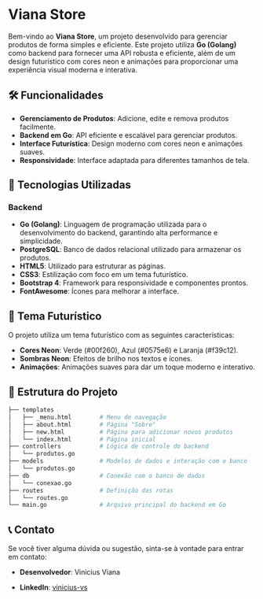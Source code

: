 # Viana Store

Bem-vindo ao **Viana Store**, um projeto desenvolvido para gerenciar produtos de forma simples e eficiente. Este projeto utiliza **Go (Golang)** como backend para fornecer uma API robusta e eficiente, além de um design futurístico com cores neon e animações para proporcionar uma experiência visual moderna e interativa.

## 🛠️ Funcionalidades

- **Gerenciamento de Produtos**: Adicione, edite e remova produtos facilmente.
- **Backend em Go**: API eficiente e escalável para gerenciar produtos.
- **Interface Futurística**: Design moderno com cores neon e animações suaves.
- **Responsividade**: Interface adaptada para diferentes tamanhos de tela.

## 🚀 Tecnologias Utilizadas

### Backend
- **Go (Golang)**: Linguagem de programação utilizada para o desenvolvimento do backend, garantindo alta performance e simplicidade.
- **PostgreSQL**: Banco de dados relacional utilizado para armazenar os produtos.
- **HTML5**: Utilizado para estruturar as páginas.
- **CSS3**: Estilização com foco em um tema futurístico.
- **Bootstrap 4**: Framework para responsividade e componentes prontos.
- **FontAwesome**: Ícones para melhorar a interface.

## 🎨 Tema Futurístico

O projeto utiliza um tema futurístico com as seguintes características:

- **Cores Neon**: Verde (#00f260), Azul (#0575e6) e Laranja (#f39c12).
- **Sombras Neon**: Efeitos de brilho nos textos e ícones.
- **Animações**: Animações suaves para dar um toque moderno e interativo.

## 📄 Estrutura do Projeto

```bash
├── templates
│   ├── _menu.html        # Menu de navegação
│   ├── about.html        # Página "Sobre"
│   ├── new.html          # Página para adicionar novos produtos
│   └── index.html        # Página inicial
├── controllers           # Lógica de controle do backend
│   └── produtos.go
├── models                # Modelos de dados e interação com o banco
│   └── produtos.go
├── db                    # Conexão com o banco de dados
│   └── conexao.go
├── routes                # Definição das rotas
│   └── routes.go
└── main.go               # Arquivo principal do backend em Go
```

## 📞 Contato 

Se você tiver alguma dúvida ou sugestão, sinta-se à vontade para entrar em contato: 
- **Desenvolvedor**: Vinicius Viana

- **LinkedIn**: [vinicius-vs](https://www.linkedin.com/in/vinicius-vs)
